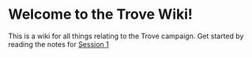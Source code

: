 # Welcome to the Trove Wiki!

This is a wiki for all things relating to the Trove campaign. Get started by reading the notes for [Session 1](Export/Session%20notes/Session%201.md)
